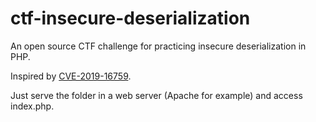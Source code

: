 # ctf-insecure-deserialization
An open source CTF challenge for practicing insecure deserialization in PHP.

Inspired by [CVE-2019-16759](https://cve.mitre.org/cgi-bin/cvename.cgi?name=CVE-2019-16759).

Just serve the folder in a web server (Apache for example) and access index.php.
